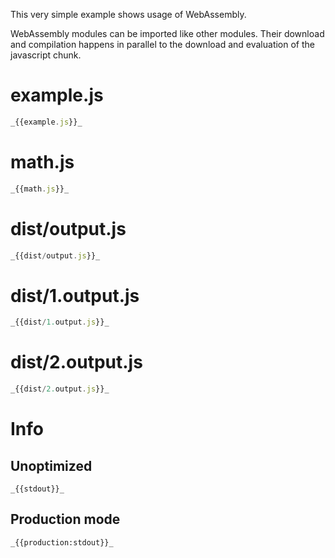 This very simple example shows usage of WebAssembly.

WebAssembly modules can be imported like other modules. Their download and compilation happens in parallel to the download and evaluation of the javascript chunk.

# example.js

```javascript
_{{example.js}}_
```

# math.js

```javascript
_{{math.js}}_
```

# dist/output.js

```javascript
_{{dist/output.js}}_
```

# dist/1.output.js

```javascript
_{{dist/1.output.js}}_
```

# dist/2.output.js

```javascript
_{{dist/2.output.js}}_
```

# Info

## Unoptimized

```
_{{stdout}}_
```

## Production mode

```
_{{production:stdout}}_
```

